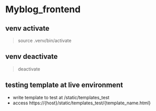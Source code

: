 # Myblog_frontend

## venv activate
 > source .venv/bin/activate

## venv deactivate
 > deactivate

## testing template at live environment
 - write template to test at /static/templates_test
 - access https://{host}/static/templates_test/{template_name.html}